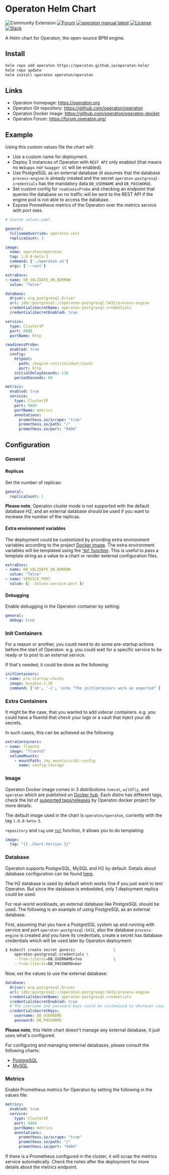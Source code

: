 # Operaton Helm Chart

![Community Extension](https://img.shields.io/badge/Community%20Extension-An%20open%20source%20community%20maintained%20project-FF4700)
[![Forum](https://img.shields.io/badge/forum-Operaton-green)](https://forum.operaton.org/)
[![operaton manual latest](https://img.shields.io/badge/manual-latest-brown.svg)](https://docs.operaton.org/)
[![License](https://img.shields.io/github/license/operaton/operaton?color=blue&logo=apache)](https://github.com/operaton/operaton/blob/main/LICENSE)
[![Slack](https://img.shields.io/badge/chat-Slack-purple)](https://join.slack.com/t/operaton/shared_invite/zt-318m7owls-LPONm~7RUPw9I5m00hwAiw)

A Helm chart for Operaton, the open-source BPM engine.

## Install

```sh
helm repo add operaton https://operaton.github.io/operaton-helm/
helm repo update
helm install operaton operaton/operaton
```

## Links

* Operaton homepage: <https://operaton.org>
* Operaton Git repository: <https://github.com/operaton/operaton>
* Operaton Docker image: <https://github.com/operaton/operaton-docker>
* Operaton Forum: <https://forum.operaton.org/>

## Example

Using this custom values file the chart will:

* Use a custom name for deployment.
* Deploy 3 instances of Operaton
  with `REST API` only enabled (that means no `Webapps` nor `Swagger UI` will be enabled).
* Use PostgreSQL as an external database (it assumes that the database `process-engine` is already created
  and the secret `operaton-postgresql-credentials` has the mandatory data `DB_USERNAME` and `DB_PASSWORD`).
* Set custom config for `readinessProbe` and checking an endpoint that queries the database
  so no traffic will be sent to the REST API if the engine pod is not able to access the database.
* Expose Prometheus metrics of the Operaton over the metrics service with port `9404`.

```yaml
# Custom values.yaml

general:
  fullnameOverride: operaton-rest
  replicaCount: 3

image:
  name: operaton/operaton
  tag: 1.0.0-beta-3
  command: ['./operaton.sh']
  args: ['--rest']

extraEnvs:
- name: DB_VALIDATE_ON_BORROW
  value: "false"

database:
  driver: org.postgresql.Driver
  url: jdbc:postgresql://operaton-postgresql:5432/process-engine
  credentialsSecretName: operaton-postgresql-credentials
  credentialsSecretEnabled: true

service:
  type: ClusterIP
  port: 8080
  portName: http

readinessProbe:
  enabled: true
  config:
    httpGet:
      path: /engine-rest/incident/count
      port: http
    initialDelaySeconds: 120
    periodSeconds: 60

metrics:
  enabled: true
  service:
    type: ClusterIP
    port: 9404
    portName: metrics
    annotations:
      prometheus.io/scrape: "true"
      prometheus.io/path: "/"
      prometheus.io/port: "9404"
```

## Configuration

### General

#### Replicas

Set the number of replicas:

```yaml
general:
  replicaCount: 1
```

**Please note**, Operaton cluster mode is not supported with the default database H2,
and an external database should be used if you want to increase the number of the replicas.

#### Extra environment variables

The deployment could be customized by providing extra environment variables according to the project
[Docker image](https://github.com/operaton/operaton-docker). The extra environment variables will be templated using the ['tpl' function](https://helm.sh/docs/howto/charts_tips_and_tricks/#using-the-tpl-function). This is useful to pass a template string as a value to a chart or render external configuration files.

```yaml
extraEnvs:
- name: DB_VALIDATE_ON_BORROW
  value: "false"
- name: SERVICE_PORT
  value: {{ .Values.service.port }}
```

#### Debugging

Enable debugging in the Operaton container by setting:

```yaml
general:
  debug: true
```

### Init Containers

For a reason or another, you could need to do some pre-startup actions before the start of Operaton.
e.g. you could wait for a specific service to be ready or to post to an external service.

If that's needed, it could be done as the following:

```yaml
initContainers:
- name: pre-startup-checks
  image: busybox:1.28
  command: ['sh', '-c', 'echo "The initContainers work as expected"']
```

### Extra Containers

It might be the case, that you wanted to add sidecar containers.
e.g. you could have a fluentd that check your logs or a vault that inject your db secrets.

In such cases, this can be achieved as the following:

```yaml
extraContainers:
- name: fluentd
  image: "fluentd"
  volumeMounts:
    - mountPath: /my_mounts/cribl-config
      name: config-storage
```

### Image

Operaton Docker image comes in 3 distributions `tomcat`, `wildfly`, and `operaton` which are published on [Docker hub](https://hub.docker.com/u/operaton).
Each distro has different tags, check the list of
[supported tags/releases](https://github.com/operaton/operaton-docker?tab=readme-ov-file#supported-tagsreleases)
by Operaton docker project for more details.

The default image used in the chart is `operaton/operaton`, currently with the tag `1.0.0-beta-3`.

`repository` and `tag` use [`tpl`](https://helm.sh/docs/howto/charts_tips_and_tricks/#using-the-tpl-function) function, it allows you to do templating:

```yaml
image:
  tag: "{{ .Chart.Version }}"
```

### Database

Operaton supports PostgreSQL, MySQL and H2 by default. Details about database configuration can be found [here](https://github.com/operaton/operaton-docker?tab=readme-ov-file#database-environment-variables).

The H2 database is used by default which works fine if you just want to test Operaton.
But since the database is embedded, only 1 deployment replica could be used.

For real-world workloads, an external database like PostgreSQL should be used.
The following is an example of using PostgreSQL as an external database.

First, assuming that you have a PostgreSQL system up and running with service and port
`operaton-postgresql:5432`, also the database `process-engine` is created and you have its credentials,
create a secret has database credentials which will be used later by Operaton deployment:

```sh
$ kubectl create secret generic                 \
    operaton-postgresql-credentials \
    --from-literal=DB_USERNAME=foo              \
    --from-literal=DB_PASSWORD=bar
```

Now, set the values to use the external database:

```yaml
database:
  driver: org.postgresql.Driver
  url: jdbc:postgresql://operaton-postgresql:5432/process-engine
  credentialsSecretName: operaton-postgresql-credentials
  credentialsSecretEnabled: true
  # The username and password keys could be customized to whatever used in the credentials secret.
  credentialsSecretKeys:
    username: DB_USERNAME
    password: DB_PASSWORD
```

**Please note**, this Helm chart doesn't manage any external database, it just uses what's configured.

For configuring and managing external databases, please consult the following charts:
- [PostgreSQL](https://artifacthub.io/packages/helm/bitnami/postgresql)
- [MySQL](https://artifacthub.io/packages/helm/bitnami/mysql)

### Metrics

Enable Prometheus metrics for Operaton by setting the following in the values file:

```yaml
metrics:
  enabled: true
  service:
    type: ClusterIP
    port: 9404
    portName: metrics
    annotations:
      prometheus.io/scrape: "true"
      prometheus.io/path: "/"
      prometheus.io/port: "9404"
```

If there is a Prometheus configured in the cluster, it will scrap the metrics service automatically.
Check the notes after the deployment for more details about the metrics endpoint.
